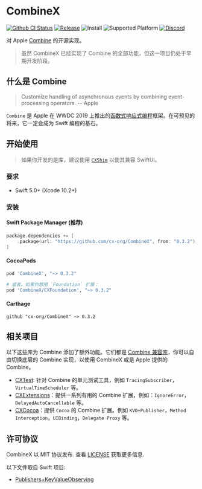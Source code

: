 # CombineX

[![Github CI Status](https://github.com/cx-org/CombineX/workflows/CI/badge.svg)](https://github.com/cx-org/CombineX/actions)
[![Release](https://img.shields.io/github/release-pre/cx-org/combinex)](https://github.com/cx-org/CombineX/releases)
![Install](https://img.shields.io/badge/install-Swift_PM%20%7C%20CocoaPods%20%7C%20Carthage-ff69b4)
![Supported Platform](https://img.shields.io/badge/platform-Linux%20%7C%20macOS%20%7C%20iOS%20%7C%20watchOS%20%7C%20tvOS-lightgrey)
[![Discord](https://img.shields.io/badge/chat-discord-9cf)](https://discord.gg/9vzqgZx)

对 Apple [Combine](https://developer.apple.com/documentation/combine) 的开源实现。

> 虽然 CombineX 已经实现了 Combine 的全部功能，但这一项目仍处于早期开发阶段。

## 什么是 Combine

> Customize handling of asynchronous events by combining event-processing operators. -- Apple

`Combine` 是 Apple 在 WWDC 2019 上推出的[函数式响应式编程](https://zh.wikipedia.org/wiki/函数式反应式编程)框架。在可预见的将来，它一定会成为 Swift 编程的基石。

## 开始使用

> 如果你开发的是库，建议使用 [`CXShim`](https://github.com/cx-org/CXShim) 以使其兼容 SwiftUI。

### 要求

- Swift 5.0+ (Xcode 10.2+)

### 安装

#### Swift Package Manager (推荐)

```swift
package.dependencies += [
    .package(url: "https://github.com/cx-org/CombineX", from: "0.3.2"),
]
```

#### CocoaPods

```ruby
pod 'CombineX', "~> 0.3.2"

# 或者，如果你想用 `Foundation` 扩展：
pod 'CombineX/CXFoundation', "~> 0.3.2"
```

#### Carthage

```carthage
github "cx-org/CombineX" ~> 0.3.2
```

## 相关项目

以下这些库为 Combine 添加了额外功能。它们都是 [Combine 兼容库](https://github.com/cx-org/CombineX/wiki/Combine-Compatible-Package)，你可以自由切换底层的 Combine 实现，以使用 CombineX 或是 Apple 提供的 Combine。

- [CXTest](https://github.com/cx-org/CXTest): 针对 Combine 的单元测试工具，例如 `TracingSubscriber`，`VirtualTimeScheduler` 等。
- [CXExtensions](https://github.com/cx-org/CXExtensions)：提供一系列有用的 Combine 扩展，例如：`IgnoreError`，`DelayedAutoCancellable` 等。
- [CXCocoa](https://github.com/cx-org/CXCocoa)：提供 `Cocoa` 的 Combine 扩展。例如 `KVO+Publisher`，`Method Interception`，`UIBinding`，`Delegate Proxy` 等。

## 许可协议

CombineX 以 MIT 协议发布. 查看 [LICENSE](LICENSE) 获取更多信息.

以下文件取自 Swift 项目:

- [Publishers+KeyValueObserving](Sources/CXFoundation/Publishers+KeyValueObserving.swift)
